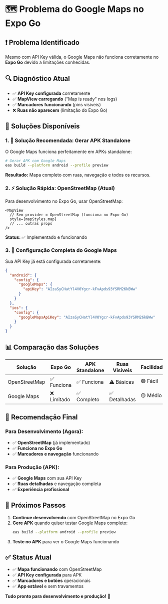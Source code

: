 # 🗺️ Problema do Google Maps no Expo Go

## ❗ Problema Identificado
Mesmo com API Key válida, o Google Maps não funciona corretamente no **Expo Go** devido a limitações conhecidas.

## 🔍 Diagnóstico Atual
- ✅ **API Key configurada** corretamente
- ✅ **MapView carregando** ("Map is ready" nos logs)
- ✅ **Marcadores funcionando** (pins visíveis)
- ❌ **Ruas não aparecem** (limitação do Expo Go)

## 🚀 Soluções Disponíveis

### 1. **🎯 Solução Recomendada: Gerar APK Standalone**

O Google Maps funciona perfeitamente em APKs standalone:

```bash
# Gerar APK com Google Maps
eas build --platform android --profile preview
```

**Resultado:** Mapa completo com ruas, navegação e todos os recursos.

### 2. **⚡ Solução Rápida: OpenStreetMap (Atual)**

Para desenvolvimento no Expo Go, usar OpenStreetMap:

```tsx
<MapView
  // Sem provider = OpenStreetMap (funciona no Expo Go)
  style={mapStyles.map}
  // ... outras props
/>
```

**Status:** ✅ Implementado e funcionando

### 3. **🔧 Configuração Completa do Google Maps**

Sua API Key já está configurada corretamente:

```json
{
  "android": {
    "config": {
      "googleMaps": {
        "apiKey": "AIzaSyCHatYl4V0Ygcr-kFvApds93YSRM26kBWw"
      }
    }
  },
  "ios": {
    "config": {
      "googleMapsApiKey": "AIzaSyCHatYl4V0Ygcr-kFvApds93YSRM26kBWw"
    }
  }
}
```

## 📊 Comparação das Soluções

| Solução | Expo Go | APK Standalone | Ruas Visíveis | Facilidade |
|---------|---------|----------------|---------------|------------|
| OpenStreetMap | ✅ Funciona | ✅ Funciona | ⚠️ Básicas | 🟢 Fácil |
| Google Maps | ❌ Limitado | ✅ Completo | ✅ Detalhadas | 🟡 Médio |

## 🎯 Recomendação Final

### **Para Desenvolvimento (Agora):**
- ✅ **OpenStreetMap** (já implementado)
- ✅ **Funciona no Expo Go**
- ✅ **Marcadores e navegação** funcionando

### **Para Produção (APK):**
- ✅ **Google Maps** com sua API Key
- ✅ **Ruas detalhadas** e navegação completa
- ✅ **Experiência profissional**

## 🚀 Próximos Passos

1. **Continue desenvolvendo** com OpenStreetMap no Expo Go
2. **Gere APK** quando quiser testar Google Maps completo:
   ```bash
   eas build --platform android --profile preview
   ```
3. **Teste no APK** para ver o Google Maps funcionando

## ✅ Status Atual

- ✅ **Mapa funcionando** com OpenStreetMap
- ✅ **API Key configurada** para APK
- ✅ **Marcadores e botões** operacionais
- ✅ **App estável** e sem travamentos

**Tudo pronto para desenvolvimento e produção!** 🎉
